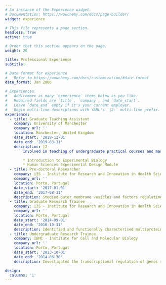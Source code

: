 ```yaml
---
# An instance of the Experience widget.
# Documentation: https://wowchemy.com/docs/page-builder/
widget: experience

# This file represents a page section.
headless: true
active: true

# Order that this section appears on the page.
weight: 20

title: Professional Experience
subtitle:

# Date format for experience
#   Refer to https://wowchemy.com/docs/customization/#date-format
date_format: Jan 2006

# Experiences.
#   Add/remove as many `experience` items below as you like.
#   Required fields are `title`, `company`, and `date_start`.
#   Leave `date_end` empty if it's your current employer.
#   Begin multi-line descriptions with YAML's `|2-` multi-line prefix.
experience:
  - title: Graduate Teaching Assistant
    company: University of Manchester
    company_url: ''
    location: Manchester, United Kingdom
    date_start: '2018-12-01'
    date_end: '2019-03-31'
    description: |2-
        Involved in teaching of undergraduate practical courses and marking of exams. I have taught both in wet and dry lab modules:

        * Introduction to Experimental Biology
        * Human Sciences Experimental Design Module
  - title: Pre-doctoral Researcher
    company: i3S - Institute for Research and Innovation in Health Sciences
    company_url: ''
    location: Porto, Portugal
    date_start: '2017-01-01'
    date_end: '2017-08-31'
    description: Studied outer membrane vesicles and factors regulating their overproduction in the cyanobacterium _Synechocystis_ sp. PCC 6803. 
  - title: Graduate Research Trainee
    company: i3S - Institute for Research and Innovation in Health Sciences
    company_url: ''
    location: Porto, Portugal
    date_start: '2014-09-01'
    date_end: '2016-10-31'
    description: Identified and functionally characterised multiprotein transport systems in _Synechocystis_ sp. PCC 6803. 
  - title: Undergraduate Research Trainee
    company: IBMC - Institute for Cell and Molecular Biology
    company_url: ''
    location: Porto, Portugal
    date_start: '2013-10-01'
    date_end: '2014-06-30'
    description: Investigated the transcriptional regulation of genes related in the biosynthesis and export of extracellular polymeric substances in cyanobacteria. 

design:
  columns: '1'
---
```

